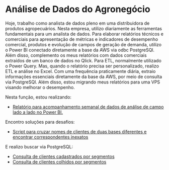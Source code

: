 # Análise de Dados do Agronegócio
Hoje, trabalho como analista de dados pleno em uma distribuidora de produtos agropecuários. Nesta empresa, utilizo diariamente as ferramentas fundamentais para um analista de dados. Para elaborar relatórios técnicos e comerciais para apresentação de métricas e indicadores de desempenho comercial, produtos e evolução de campos de geração de demanda, utilizo o Power BI conectado diretamente a base da AWS via odbc PostgreSQl. Além disso, complemento os meus relatórios com dados comerciais extraídos de um banco de dados no Qlick. Para ETL, normalmente utilizado o Power Query. Mas, quando o relatório precisa ser personalizado, realizo ETL e análise no Excel. Com uma frequência praticamente diária, extraio informações essenciais diretamente da base da AWS, por meio de consulta via PostgreSQl. Além disso, estou migrando meus relatórios para uma VPS visando melhorar o desempenho.

Nesta função, estou realizando:
- [Relatório para acompanhamento semanal de dados de análise de campo lado a lado no Power BI.](https://github.com/elisamaribeiro/job-analise-de-agronegocio/blob/main/comparativo-semanal-bi.md)

Encontro soluções para desafios:
- [Script para cruzar nomes de clientes de duas bases diferentes e encontrar correspondentes inexatos](https://github.com/elisamaribeiro/job-analise-de-agronegocio/blob/main/correspondencia-de-nome.R)

E realizo buscar via PostgreSQL:
- [Consulta de clientes cadastrados por segmentos](https://github.com/elisamaribeiro/job-analise-de-agronegocio/blob/main/clientes-cadastrados-segmentos.sql)
- [Consulta de clientes colhidos por segmentos](https://github.com/elisamaribeiro/job-analise-de-agronegocio/blob/main/clientes-colhidos-segmentos.sql)
